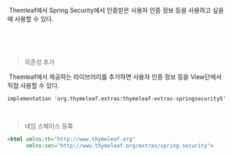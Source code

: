  Themleaf에서 Spring Security에서 인증받은 사용자 인증 정보 등을 사용하고 싶을 때 사용할 수 있다.

<br/>
<br/>
<br/>


> 의존성 추가

 Themleaf에서 제공하는 라이브러리를 추가하면 사용자 인증 정보 등을 View단에서 직접 사용할 수 있다.
```
implementation 'org.thymeleaf.extras:thymeleaf-extras-springsecurity5'
```

<br/>

> 네임 스페이스 등록

```html
<html xmlns:th="http://www.thymeleaf.org" 
      xmlns:sec="http://www.thymeleaf.org/extras/spring-security">
```